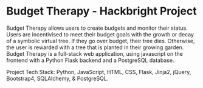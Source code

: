 # Budget Therapy - Hackbright Project 
 
<p>Budget Therapy allows users to create budgets and monitor their status. Users are incentivised to meet their budget goals with the growth or decay of a symbolic virtual tree. If they go over budget, their tree dies. Otherwise, the user is rewarded with a tree that is planted in their growing garden. Budget Therapy is a full-stack web application, using javascript on the frontend with a Python Flask backend and a PostgreSQL database. <p>

<p> Project Tech Stack: Python, JavaScript, HTML, CSS, Flask, Jinja2,  jQuery, Bootstrap4, SQLAlchemy, & PostgreSQL.<p>

